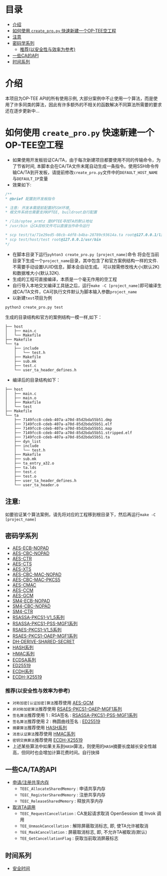 # 目录
- [介绍](#介绍)
- [如何使用 `create_pro.py` 快速新建一个OP-TEE空工程](#如何使用-create_propy-快速新建一个op-tee空工程)
- [注意](#注意)
- [密码学系列](#密码学系列)
  - [推荐(以安全性与效率为参考)](#推荐以安全性与效率为参考)
- [一些CA的API](#一些ca的api)
- [时间系列](#时间系列)

# 介绍

本项目为OP-TEE API的所有使用示例, 大部分案例中不止使用一个算法，而是使用了许多同类的算法，因此有许多额外的不相关的函数解决不同算法所需要的要求
还在逐步更新中...

# 如何使用 `create_pro.py` 快速新建一个OP-TEE空工程
 - 如果使用开发板验证CA/TA，由于每次新建项目都要使用不同的传输命令，为了节省时间, 本脚本会在CA/TA文件末尾自动生成一条指令。使用SSH命令传输CA/TA到开发板，请提前修改`create_pro.py`文件中的`DEFAULT_HOST_NAME`与`DEFAULT_IP`变量
 - 效果如下:
 ```c
 /**
 * @brief 配置到开发板指令

 * 注意: 开发本需提前配置好SSH环境, 
 * 根文件系统也需要支持OPTEE, buildroot自行配置

 * /lib/optee_armtz 是OPTEE寻找TA的默认地址
 * /usr/bin 让CA目标文件可以直接当作命令运行

 * scp test/ta/71e29ed5-08cb-4df8-b4ba-28789c93614a.ta root@127.0.0.1/lib/optee_armtz
 * scp test/host/test root@127.0.0.1/usr/bin
 */

 ```
 - 在脚本目录下运行`pyhton3 create_pro.py [project_name]`命令
将会在当前目录下生成一个`project_name`目录，其中包含了和官方案例结构一样的文件.不需要手动设置UUID信息，脚本会自动生成。
可以按需修改栈大小(默认2K)和数据堆大小(默认32K).
 - 生成的工程可直接编译，本质是一个毫无作用的空工程
 - 自行导入本地交叉编译工具链之后，运行`make -C [project_name]`即可编译生成CA/TA文件，CA可执行文件默认为脚本输入参数`project_name`
 - 以新建`test`项目为例

```shell
python3 create_pro.py test
```

生成的目录结构和官方的案例结构一模一样,如下：
```
├── host
│   ├── main.c
│   └── Makefile
├── Makefile
└── ta
    ├── include
    │   └── test.h
    ├── Makefile
    ├── sub.mk
    ├── test.c
    └── user_ta_header_defines.h
```

- 编译后的目录结构如下：

```
├── host
│   ├── main.c
│   ├── main.o
│   ├── Makefile
│   └── test
├── Makefile
└── ta
    ├── 7149fcc8-cdeb-407a-a70d-85d2bda55b51.dmp
    ├── 7149fcc8-cdeb-407a-a70d-85d2bda55b51.elf
    ├── 7149fcc8-cdeb-407a-a70d-85d2bda55b51.map
    ├── 7149fcc8-cdeb-407a-a70d-85d2bda55b51.stripped.elf
    ├── 7149fcc8-cdeb-407a-a70d-85d2bda55b51.ta
    ├── dyn_list
    ├── include
    │   └── test.h
    ├── Makefile
    ├── sub.mk
    ├── ta_entry_a32.o
    ├── ta.lds
    ├── test.c
    ├── test.o
    ├── user_ta_header_defines.h
    └── user_ta_header.o
```

## 注意:
如要验证某个算法案例，请先将对应的工程移到根目录下，然后再运行`make -C [project_name]`

## 密码学系列
 - [AES-ECB-NOPAD](Cryptography/aes_ecb_nopad)
 - [AES-CBC-NOPAD](Cryptography/aes_cbc_nopad)
 - [AES-CTR](Cryptography/aes_ctr)
 - [AES-CTS](Cryptography/aes_cts)
 - [AES-XTS](Cryptography/aes_xts)
 - [AES-CBC-MAC-NOPAD](Cryptography/aes_cbc_mac_nopad)
 - [AES-CBC-MAC-PKCS5](Cryptography/aes_cbc_mac_pkcs5)
 - [AES-CMAC](Cryptography/aes_cmac)
 - [AES-CCM](Cryptography/aes_ccm)
 - [AES-GCM](Cryptography/aes_gcm)
 - [SM4-ECB-NOPAD](Cryptography/sm4_ecb_nopad)
 - [SM4-CBC-NOPAD](Cryptography/sm4_cbc_nopad)
 - [SM4-CTR](Cryptography/sm4_ctr)
 - [RSASSA-PKCS1-V1_5系列](Cryptography/rsassa_pkcs1_v1_5_xxx)
 - [RSASSA-PKCS1-PSS-MGF1系列](Cryptography/rsassa_pkcs1_pss_mgf1_xxx)
 - [RSAES-PKCS1-V1_5系列](Cryptography/rsaes_pkcs1_v1_5)
 - [RSAES-PKCS1-OAEP-MGF1系列](Cryptography/rsaes_pkcs1_oaep_mgf1_xxx)
 - [DH-DERIVE-SHARED-SECRET](Cryptography/dh_basic)
 - [HASH系列](Cryptography/hash)
 - [HMAC系列](Cryptography/hmac_xxx)
 - [ECDSA系列](Cryptography/ecdsa_xxx)
 - [ED25519](Cryptography/ed25519)
 - [ECDH系列](Cryptography/ecdh_xxx)
 - [ECDH-X25519](Cryptography/ecdh_x25519)

### 推荐(以安全性与效率为参考)
 - `对称加密[认证加密]算法`推荐使用 [AES-GCM](Cryptography/aes_gcm)
 - `非对称加密算法`推荐使用 [RSAES-PKCS1-OAEP-MGF1系列](Cryptography/rsaes_pkcs1_oaep_mgf1_xxx)
 - `签名算法`推荐使用 1 : RSA签名 : [RSASSA-PKCS1-PSS-MGF1系列](Cryptography/rsassa_pkcs1_pss_mgf1_xxx)
 - `签名算法`推荐使用 2 : 椭圆曲线签名 : [ED25519](Cryptography/ed25519)
 - `摘要算法`推荐使用 [HASH系列](Cryptography/hash)
 - `消息认证算法`推荐使用 [HMAC系列](Cryptography/hmac_xxx)
 - `密钥交换算法`推荐使用 [ECDH-X25519](Cryptography/ecdh_x25519)
 - 上述某些算法中如果关系到`HASH`算法，则使用的`HASH`摘要长度越长安全性越高，但同时也会增加计算花费时间。自行抉择

## 一些CA/TA的API
 - [申请/注册共享内存](client_api/shared_mem)
    - `TEEC_AllocateSharedMemory` : 申请共享内存
    - `TEEC_RegisterSharedMemory` : 注册共享内存
    - `TEEC_ReleaseSharedMemory`  : 释放共享内存
 - [取消TA调用](client_api/cancel)
    - `TEEC_RequestCancellation`  : CA发起请求取消 OpenSession 或 Invok 调用
    - `TEE_UnmaskCancellation`    : 解除屏蔽取消标志, 即, 使TA允许被取消
    - `TEE_MaskCancellation`      : 屏蔽取消标志, 即, 不允许TA被取消(默认)
    - `TEE_GetCancellationFlag`   : 获取当前取消屏蔽标志

## 时间系列
 - [安全时间](test_time)